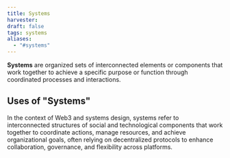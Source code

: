 ```yaml
---
title: Systems
harvester: 
draft: false
tags: systems
aliases:
  - "#systems"
---
```


**Systems** are organized sets of interconnected elements or components that work together to achieve a specific purpose or function through coordinated processes and interactions.

## Uses of "Systems"

In the context of Web3 and systems design, systems refer to interconnected structures of social and technological components that work together to coordinate actions, manage resources, and achieve organizational goals, often relying on decentralized protocols to enhance collaboration, governance, and flexibility across platforms.